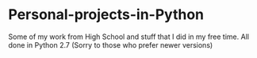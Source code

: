# Personal-projects-in-Python
Some of my work from High School and stuff that I did in my free time. All done in Python 2.7 (Sorry to those who prefer newer versions)
